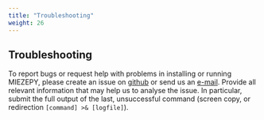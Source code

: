 ```yaml
---
title: "Troubleshooting"
weight: 26
---
```


## Troubleshooting

To report bugs or request help with problems in installing or running MIEZEPY,
please create an issue on [github](https://github.com/scgmlz/NSE_Soft) or send us an [e-mail](mailto:alex.schober@mac.com). Provide all relevant information that may help us to analyse the issue. In particular, submit the full output of the last, unsuccessful command (screen copy, or redirection `[command] >& [logfile]`).

